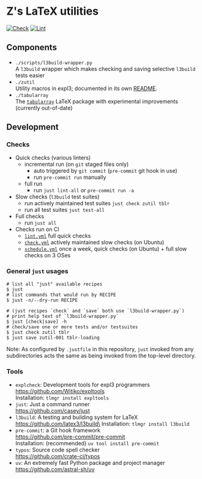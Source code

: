 # Z's LaTeX utilities

[![Check](https://github.com/muzimuzhi/latex-zutil/actions/workflows/check.yml/badge.svg)](https://github.com/muzimuzhi/latex-zutil/actions/workflows/check.yml)
[![Lint](https://github.com/muzimuzhi/latex-zutil/actions/workflows/lint.yml/badge.svg)](https://github.com/muzimuzhi/latex-zutil/actions/workflows/lint.yml)

## Components

- `./scripts/l3build-wrapper.py`\
  A `l3build` wrapper which makes checking and saving selective `l3build` tests easier
- `./zutil`\
  Utility macros in expl3; documented in its own [README](./zutil/README.md).
- `./tabularray`\
  The [`tabularray`](https://ctan.org/pkg/tabularray) LaTeX package with experimental improvements (currently out-of-date)

## Development

### Checks

- Quick checks (various linters)
  - incremental run (on `git` staged files only)
    - auto triggered by `git commit` (`pre-commit` git hook in use)
    - run `pre-commit run` manually
  - full run
    - run `just lint-all` or `pre-commit run -a`
- Slow checks (`l3build` test suites)
  - run actively maintained test suites `just check zutil tblr`
  - run all test suites `just test-all`
- Full checks
  - run `just all`
- Checks run on CI
  - [`lint.yml`](./.github/workflows/lint.yml) full quick checks
  - [`check.yml`](./.github/workflows/check.yml) actively maintained slow checks (on Ubuntu)
  - [`schedule.yml`](./.github/workflows/schedule.yml) once a week, quick checks (on Ubuntu) + full slow checks on 3 OSes

### General `just` usages

```shell
# list all "just" available recipes
$ just
# list commands that would run by RECIPE
$ just -n/--dry-run RECIPE

# (just recipes `check` and `save` both use `l3build-wrapper.py`)
# print help text of `l3build-wrapper.py`
$ just [check|save] -h
# check/save one or more tests and/or testsuites
$ just check zutil tblr
$ just save zutil-001 tblr-loading
```

Note: As configured by `.justfile` in this repository, `just` invoked from any subdirectories acts the same as being invoked from the top-level directory.

### Tools

- `explcheck`: Development tools for expl3 programmers\
  https://github.com/Witiko/expltools \
  Installation: `tlmgr install expltools`
- `just`: Just a command runner\
  https://github.com/casey/just
- `l3build`: A testing and building system for LaTeX\
  https://github.com/latex3/l3build\
  Installation: `tlmgr install l3build`
- `pre-commit`: a Git hook framework\
  https://github.com/pre-commit/pre-commit \
  Installation: (recommended) `uv tool install pre-commit`
- `typos`: Source code spell checker\
  https://github.com/crate-ci/typos
- `uv`: An extremely fast Python package and project manager\
  https://github.com/astral-sh/uv

